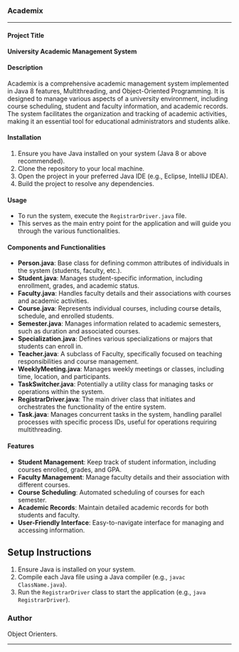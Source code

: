 
### Academix

---

#### Project Title
**University Academic Management System**

#### Description
Academix is a comprehensive academic management system implemented in Java 8 features, Multithreading, and Object-Oriented Programming. It is designed to manage various aspects of a university environment, including course scheduling, student and faculty information, and academic records. The system facilitates the organization and tracking of academic activities, making it an essential tool for educational administrators and students alike.

#### Installation
1. Ensure you have Java installed on your system (Java 8 or above recommended).
2. Clone the repository to your local machine.
3. Open the project in your preferred Java IDE (e.g., Eclipse, IntelliJ IDEA).
4. Build the project to resolve any dependencies.

#### Usage
- To run the system, execute the `RegistrarDriver.java` file.
- This serves as the main entry point for the application and will guide you through the various functionalities.

#### Components and Functionalities
- **Person.java**: Base class for defining common attributes of individuals in the system (students, faculty, etc.).
- **Student.java**: Manages student-specific information, including enrollment, grades, and academic status.
- **Faculty.java**: Handles faculty details and their associations with courses and academic activities.
- **Course.java**: Represents individual courses, including course details, schedule, and enrolled students.
- **Semester.java**: Manages information related to academic semesters, such as duration and associated courses.
- **Specialization.java**: Defines various specializations or majors that students can enroll in.
- **Teacher.java**: A subclass of Faculty, specifically focused on teaching responsibilities and course management.
- **WeeklyMeeting.java**: Manages weekly meetings or classes, including time, location, and participants.
- **TaskSwitcher.java**: Potentially a utility class for managing tasks or operations within the system.
- **RegistrarDriver.java**: The main driver class that initiates and orchestrates the functionality of the entire system.
- **Task.java**: Manages concurrent tasks in the system, handling parallel processes with specific process IDs, useful for operations requiring multithreading.

#### Features
- **Student Management**: Keep track of student information, including courses enrolled, grades, and GPA.
- **Faculty Management**: Manage faculty details and their association with different courses.
- **Course Scheduling**: Automated scheduling of courses for each semester.
- **Academic Records**: Maintain detailed academic records for both students and faculty.
- **User-Friendly Interface**: Easy-to-navigate interface for managing and accessing information.

## Setup Instructions
1. Ensure Java is installed on your system.
2. Compile each Java file using a Java compiler (e.g., `javac ClassName.java`).
3. Run the `RegistrarDriver` class to start the application (e.g., `java RegistrarDriver`).

### Author
Object Orienters.

---
